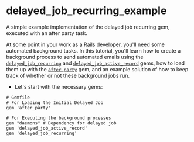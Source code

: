 # delayed_job_recurring_example
A simple example implementation of the delayed job recurring gem, executed with an after party task.


At some point in your work as a Rails developer, you'll need some automated background tasks. In this tutorial, you'll learn how to create a background process to send automated emails using the [`delayed_job_recurring`](https://github.com/amitree/delayed_job_recurring) and [`delayed_job_active_record`](https://github.com/collectiveidea/delayed_job_active_record) gems, how to load them up with the [`after_party`](https://github.com/theSteveMitchell/after_party) gem, and an example solution of how to keep track of whether or not these background jobs run. 

+ Let's start with the necessary gems:

```
# Gemfile
# For Loading the Initial Delayed Job
gem 'after_party'

# For Executing the background processes
gem "daemons" # Dependency for delayed job
gem 'delayed_job_active_record'
gem 'delayed_job_recurring'
```
